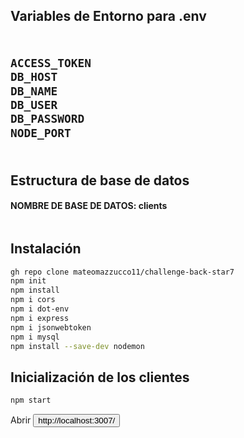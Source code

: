 <h2>Variables de Entorno para .env<h2>
  
```bash
 
ACCESS_TOKEN
DB_HOST
DB_NAME
DB_USER
DB_PASSWORD
NODE_PORT
  
```
<h2>Estructura de base de datos</h2>
  <h4>NOMBRE DE BASE DE DATOS: clients</h4>
  <img src='' />
  

  <h2>Instalación</h2>
  
  ```bash
  gh repo clone mateomazzucco11/challenge-back-star7
  npm init
  npm install
  npm i cors
  npm i dot-env
  npm i express
  npm i jsonwebtoken
  npm i mysql
  npm install --save-dev nodemon
  
  ```
  
  <h2>Inicialización de los clientes </h2>
  
  ```bash
  npm start
  
  ```
  
  Abrir <button to='http://localhost:3007/'>http://localhost:3007/</button>
